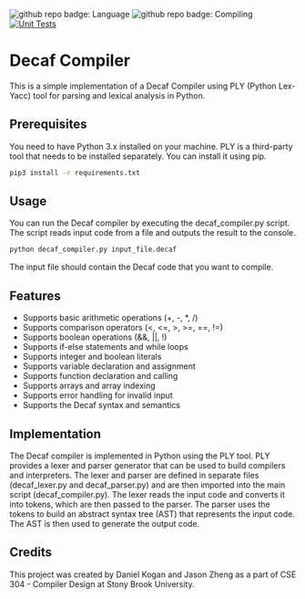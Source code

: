 ![github repo badge: Language](https://img.shields.io/badge/Language-Python-181717?color=blue) ![github repo badge: Compiling](https://img.shields.io/badge/Compiling-Decaf-181717?color=orange) [![Unit Tests](https://github.com/TyuiX/CSE307HW2/actions/workflows/action.yaml/badge.svg)](https://github.com/TyuiX/CSE307HW2/actions/workflows/action.yaml)
# Decaf Compiler

This is a simple implementation of a Decaf Compiler using PLY (Python Lex-Yacc) tool for parsing and lexical analysis in Python.

## Prerequisites

You need to have Python 3.x installed on your machine. PLY is a third-party tool that needs to be installed separately. You can install it using pip.

```bash
pip3 install -r requirements.txt
```

## Usage

You can run the Decaf compiler by executing the decaf_compiler.py script. The script reads input code from a file and outputs the result to the console.

```bash
python decaf_compiler.py input_file.decaf
```

The input file should contain the Decaf code that you want to compile.

## Features

- Supports basic arithmetic operations (+, -, *, /)
- Supports comparison operators (<, <=, >, >=, ==, !=)
- Supports boolean operations (&&, ||, !)
- Supports if-else statements and while loops
- Supports integer and boolean literals
- Supports variable declaration and assignment
- Supports function declaration and calling
- Supports arrays and array indexing
- Supports error handling for invalid input
- Supports the Decaf syntax and semantics

## Implementation

The Decaf compiler is implemented in Python using the PLY tool. PLY provides a lexer and parser generator that can be used to build compilers and interpreters. The lexer and parser are defined in separate files (decaf_lexer.py and decaf_parser.py) and are then imported into the main script (decaf_compiler.py). The lexer reads the input code and converts it into tokens, which are then passed to the parser. The parser uses the tokens to build an abstract syntax tree (AST) that represents the input code. The AST is then used to generate the output code.

## Credits

This project was created by Daniel Kogan and Jason Zheng as a part of CSE 304 - Compiler Design at Stony Brook University.
